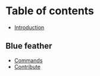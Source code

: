 # Table of contents

* [Introduction](README.md)

## Blue feather

* [Commands](main/commands.md)
* [Contribute](main/contribute.md)


